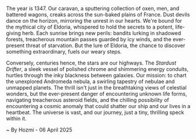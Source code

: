 
The year is 1347.  Our caravan, a sputtering collection of  oxen, men, and battered wagons, creaks across the sun-baked plains of France.  Dust devils dance on the horizon, mirroring the unrest in our hearts. We're bound for the mythical city of Eldoria, whispered to hold the secrets to a potent, life-giving herb.  Each sunrise brings new perils: bandits lurking in shadowed forests, treacherous mountain passes guarded by icy winds, and the ever-present threat of starvation. But the lure of Eldoria, the chance to discover something extraordinary, fuels our weary steps.

Conversely, centuries hence, the stars are our highways. The *Stardust Drifter*, a sleek vessel of polished chrome and shimmering energy conduits, hurtles through the inky blackness between galaxies.  Our mission: to chart the unexplored Andromeda nebula, a swirling tapestry of nebulae and unmapped planets.  The thrill isn't just in the breathtaking views of celestial wonders, but the ever-present danger of encountering unknown life forms, navigating treacherous asteroid fields, and the chilling possibility of encountering a cosmic anomaly that could shatter our ship and our lives in a heartbeat.  The universe is vast, and our journey, just a tiny, thrilling speck within it.

~ By Hozmi - 06 April 2025

